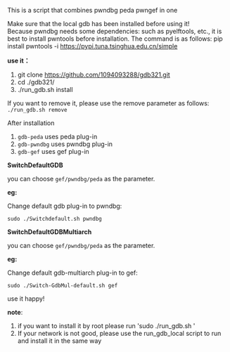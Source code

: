 This is a script that combines pwndbg peda pwngef in one

Make sure that the local gdb has been installed before using it!<br>
Because pwndbg needs some dependencies: such as pyelftools, etc., it is best to install pwntools before installation. The command is as follows: pip install pwntools -i https://pypi.tuna.tsinghua.edu.cn/simple

**use it：**
1. git clone https://github.com/1094093288/gdb321.git
2. cd ./gdb321/
3. ./run_gdb.sh install

If you want to remove it, please use the remove parameter as follows:<br>
`./run_gdb.sh remove`

After installation

1. `gdb-peda` uses peda plug-in
2. `gdb-pwndbg` uses pwndbg plug-in
2. `gdb-gef` uses gef plug-in

**SwitchDefaultGDB**

you can choose `gef/pwndbg/peda` as the parameter.<br>

**eg:**

Change default gdb plug-in to pwndbg:

`sudo ./Switchdefault.sh pwndbg`

**SwitchDefaultGDBMultiarch**

you can choose `gef/pwndbg/peda` as the parameter.<br>

**eg:**

Change default gdb-multiarch plug-in to gef:

`sudo ./Switch-GdbMul-default.sh gef`

use it happy!

**note**: 
1. if you want to install it by root please run 'sudo ./run_gdb.sh '
2. If your network is not good, please use the run_gdb_local script to run and install it in the same way
